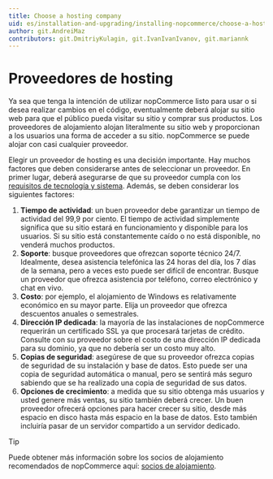 ```yaml
---
title: Choose a hosting company
uid: es/installation-and-upgrading/installing-nopcommerce/choose-a-hosting-company
author: git.AndreiMaz
contributors: git.DmitriyKulagin, git.IvanIvanIvanov, git.mariannk
---
```


# Proveedores de hosting

Ya sea que tenga la intención de utilizar nopCommerce listo para usar o si desea realizar cambios en el código, eventualmente deberá alojar su sitio web para que el público pueda visitar su sitio y comprar sus productos. Los proveedores de alojamiento alojan literalmente su sitio web y proporcionan a los usuarios una forma de acceder a su sitio. nopCommerce se puede alojar con casi cualquier proveedor.

Elegir un proveedor de hosting es una decisión importante. Hay muchos factores que deben considerarse antes de seleccionar un proveedor. En primer lugar, deberá asegurarse de que su proveedor cumpla con los [requisitos de tecnología y sistema](xref:en/installation-and-upgrade/technology-and-system-requirements). Además, se deben considerar los siguientes factores:

1. **Tiempo de actividad**: un buen proveedor debe garantizar un tiempo de actividad del 99,9 por ciento. El tiempo de actividad simplemente significa que su sitio estará en funcionamiento y disponible para los usuarios. Si su sitio está constantemente caído o no está disponible, no venderá muchos productos.
1. **Soporte**: busque proveedores que ofrezcan soporte técnico 24/7. Idealmente, desea asistencia telefónica las 24 horas del día, los 7 días de la semana, pero a veces esto puede ser difícil de encontrar. Busque un proveedor que ofrezca asistencia por teléfono, correo electrónico y chat en vivo.
1. **Costo**: por ejemplo, el alojamiento de Windows es relativamente económico en su mayor parte. Elija un proveedor que ofrezca descuentos anuales o semestrales.
1. **Dirección IP dedicada**: la mayoría de las instalaciones de nopCommerce requerirán un certificado SSL ya que procesará tarjetas de crédito. Consulte con su proveedor sobre el costo de una dirección IP dedicada para su dominio, ya que no debería ser un costo muy alto.
1. **Copias de seguridad**: asegúrese de que su proveedor ofrezca copias de seguridad de su instalación y base de datos. Esto puede ser una copia de seguridad automática o manual, pero se sentirá más seguro sabiendo que se ha realizado una copia de seguridad de sus datos.
1. **Opciones de crecimiento**: a medida que su sitio obtenga más usuarios y usted genere más ventas, su sitio también deberá crecer. Un buen proveedor ofrecerá opciones para hacer crecer su sitio, desde más espacio en disco hasta más espacio en la base de datos. Esto también incluiría pasar de un servidor compartido a un servidor dedicado.

> [!TIP]
>
> Puede obtener más información sobre los socios de alojamiento recomendados de nopCommerce aquí: [socios de alojamiento](https://www.nopcommerce.com/hosting-partners?utm_source=docs_nopcommerce&utm_medium=link&utm_content=hosting&utm_campaign=parnters_page).

